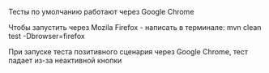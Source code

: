 Тесты по умолчанию работают через Google Chrome

Чтобы запустить через Mozila Firefox - написать в терминале: mvn clean test -Dbrowser=firefox

При запуске теста позитивного сценария через Google Chrome, тест падает из-за неактивной кнопки
